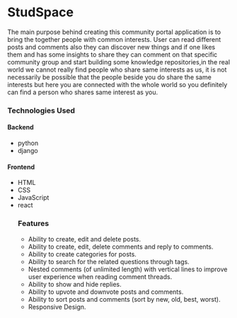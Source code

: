 <h1> StudSpace </h1>
The main purpose behind creating this community portal application is to bring the together people with common interests. User can read different posts and comments also they can discover new things and if one likes them and has some insights to share they can comment on that specific community group and start building some knowledge repositories,in the real world we cannot really find people who share same interests as us, it is not necessarily be possible that the people beside you do share the same interests but here you are connected with the whole world so you  definitely can find a person who shares same interest as you.


<h3>Technologies Used</h3>
<h4>Backend</h4>
<ul>
  <li>python</li>
  <li>django</li>
</ul>
<h4>Frontend</h4>
<ul>
  <li>HTML</li>
  <li>CSS</li>
  <li>JavaScript</li>
  <li>react</li>

  
<h3>Features</h3>
<ul>
  <li>Ability to create, edit and delete posts.</li>
  <li>Ability to create, edit, delete comments and reply to comments.</li>
  <li>Ability to create categories for posts.</li>
  <li>Ability to search for the related questions through tags.</li>
  <li>Nested comments (of unlimited length) with vertical lines to improve user experience when reading comment threads.</li>
  <li>Ability to show and hide replies.</li>
  <li>Ability to upvote and downvote posts and comments.</li>
  <li>Ability to sort posts and comments (sort by new, old, best, worst).</li>
  <li>Responsive Design.</li>
</ul>


